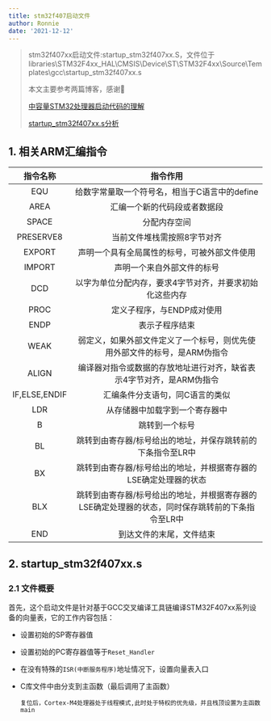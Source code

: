 ```yaml
---
title: stm32f407启动文件
author: Ronnie
date: '2021-12-12'
---
```


> stm32f407xx启动文件:startup_stm32f407xx.S，文件位于libraries\STM32F4xx_HAL\CMSIS\Device\ST\STM32F4xx\Source\Templates\gcc\startup_stm32f407xx.s
>
> 本文主要参考两篇博客，感谢:crossed_fingers:
>
> [中容量STM32处理器启动代码的理解](https://blog.csdn.net/u010464679/article/details/52047609)
>
> [startup_stm32f407xx.s分析](https://blog.csdn.net/qq_33575901/article/details/103135465)

## 1. 相关ARM汇编指令

| **指令名称**  |                         **指令作用**                         |
| :-----------: | :----------------------------------------------------------: |
|      EQU      |        给数字常量取一个符号名，相当于C语言中的define         |
|     AREA      |                 汇编一个新的代码段或者数据段                 |
|     SPACE     |                         分配内存空间                         |
|   PRESERVE8   |                 当前文件堆栈需按照8字节对齐                  |
|    EXPORT     |         声明一个具有全局属性的标号，可被外部文件使用         |
|    IMPORT     |                  声明一个来自外部文件的标号                  |
|      DCD      |   以字为单位分配内存，要求4字节对齐，并要求初始化这些内存    |
|     PROC      |                  定义子程序，与ENDP成对使用                  |
|     ENDP      |                        表示子程序结束                        |
|     WEAK      | 弱定义，如果外部文件定义了一个标号，则优先使用外部文件的标号，是ARM伪指令 |
|     ALIGN     | 编译器对指令或数据的存放地址进行对齐，缺省表示4字节对齐，是ARM伪指令 |
| IF,ELSE,ENDIF |               汇编条件分支语句，同C语言的类似                |
|      LDR      |                从存储器中加载字到一个寄存器中                |
|       B       |                        跳转到一个标号                        |
|      BL       | 跳转到由寄存器/标号给出的地址，并保存跳转前的下条指令至LR中  |
|      BX       | 跳转到由寄存器/标号给出的地址，并根据寄存器的LSE确定处理器的状态 |
|      BLX      | 跳转到由寄存器/标号给出的地址，并根据寄存器的LSE确定处理器的状态，同时保存跳转前的下条指令至LR中 |
|      END      |                   到达文件的末尾，文件结束                   |

## 2. startup_stm32f407xx.s

### 2.1 文件概要

首先，这个启动文件是针对基于GCC交叉编译工具链编译STM32F407xx系列设备的向量表，它的工作内容包括：

- 设置初始的SP寄存器值

- 设置初始的PC寄存器值等于`Reset_Handler`

- 在没有特殊的`ISR(中断服务程序)`地址情况下，设置向量表入口

- C库文件中由分支到主函数（最后调用了主函数）

  ```
  复位后，Cortex-M4处理器处于线程模式,此时处于特权的优先级，并且栈顶设置为主函数main
  ```
